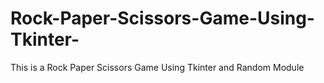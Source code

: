 # Rock-Paper-Scissors-Game-Using-Tkinter-
This is a  Rock Paper Scissors Game Using Tkinter and Random Module
